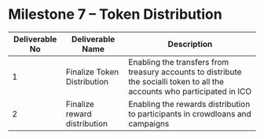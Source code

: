 # Milestone 7 – Token Distribution



| Deliverable No | Deliverable Name              | Description                                                                                                                |
| -------------- | ----------------------------- | -------------------------------------------------------------------------------------------------------------------------- |
| 1              | Finalize Token Distribution   | Enabling the transfers from treasury accounts to distribute the socialli token to all the accounts who participated in ICO |
| 2              | Finalize reward distribution  | Enabling the rewards distribution to participants in crowdloans and campaigns                                              |

